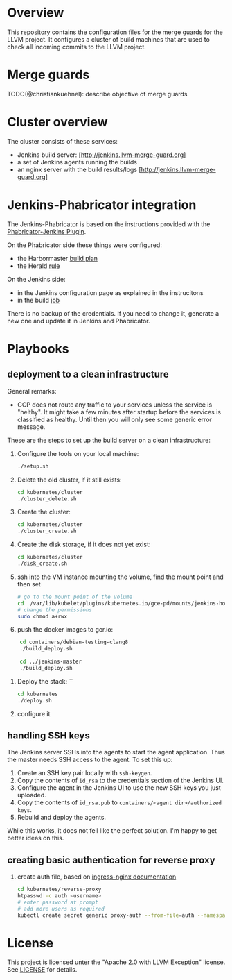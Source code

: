 # Overview

This repository contains the configuration files for the merge guards for the LLVM project. It configures a cluster of build machines that are used to check all incoming commits to the LLVM project.

# Merge guards
TODO(@christiankuehnel): describe objective of merge guards

# Cluster overview

The cluster consists of these services:
* Jenkins build server: [http://jenkins.llvm-merge-guard.org]
* a set of Jenkins agents running the builds
* an nginx server with the build results/logs [http://jenkins.llvm-merge-guard.org]


# Jenkins-Phabricator integration
The Jenkins-Phabricator is based on the instructions provided with the [Phabricator-Jenkins Plugin](https://github.com/uber/phabricator-jenkins-plugin).

On the Phabricator side these things were configured:
* the Harbormaster [build plan](https://reviews.llvm.org/harbormaster/plan/3/)
* the Herald [rule](https://reviews.llvm.org/H511)

On the Jenkins side:
* in the Jenkins configuration page as explained in the instrucitons
* in the build [job](http://jenkins.llvm-merge-guard.org/job/Phabricator/)

There is no backup of the credentials. If you need to change it, generate a new one and update it in Jenkins and Phabricator.

# Playbooks

## deployment to a clean infrastructure
General remarks:
* GCP does not route any traffic to your services unless the service is "helthy". It might take a few minutes after startup before the services is classified as healthy. Until then you will only see some generic error message.

These are the steps to set up the build server on a clean infrastructure:
1. Configure the tools on your local machine: 
    ```bash
    ./setup.sh
    ```
1. Delete the old cluster, if it still exists: 
    ```bash
    cd kubernetes/cluster
    ./cluster_delete.sh
    ```
1. Create the cluster:
    ```bash
    cd kubernetes/cluster
    ./cluster_create.sh
    ```
1. Create the disk storage, if it does not yet exist:
    ```bash
    cd kubernetes/cluster
    ./disk_create.sh
    ```
1. ssh into the VM instance mounting the volume, find the mount point and then set
    ```bash
    # go to the mount point of the volume
    cd  /var/lib/kubelet/plugins/kubernetes.io/gce-pd/mounts/jenkins-home
    # change the permissions
    sudo chmod a+rwx 
    ```
1. push the docker images to gcr.io:
```bash
    cd containers/debian-testing-clang8
    ./build_deploy.sh
    
    cd ../jenkins-master
    ./build_deploy.sh
```
1. Deploy the stack: ``
    ```bash
    cd kubernetes
    ./deploy.sh
    ```
1. configure it

## handling SSH keys
The Jenkins server SSHs into the agents to start the agent application. Thus the master needs SSH access to the agent. To set this up:

1. Create an SSH key pair locally with `ssh-keygen`.
1. Copy the contents of `id_rsa` to the credentials section of the Jenkins UI.
1. Configure the agent in the Jenkins UI to use the new SSH keys you just uploaded.
1. Copy the contents of `id_rsa.pub` to `containers/<agent dir>/authorized keys`.
1. Rebuild and deploy the agents.

While this works, it does not fell like the perfect solution. I'm happy to get better ideas on this. 

## creating basic authentication for reverse proxy

1. create auth file, based on [ingress-nginx documentation](https://github.com/kubernetes/ingress-nginx/tree/master/docs/examples/auth/basic)
    ```bash
    cd kubernetes/reverse-proxy
    htpasswd -c auth <username>
    # enter password at prompt
    # add more users as required
    kubectl create secret generic proxy-auth --from-file=auth --namespace=jenkins
    ```

# License
This project is licensed unter the "Apache 2.0 with LLVM Exception" license. See [LICENSE](LICENSE) for details.